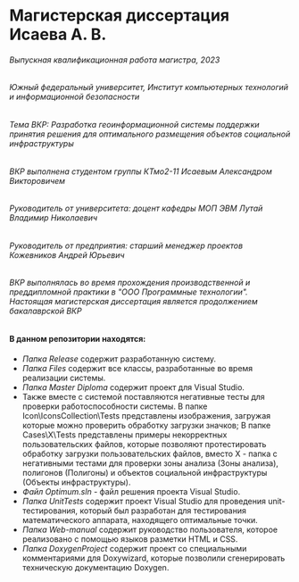 # Магистерская диссертация Исаева А. В.

###### Выпускная квалификационная работа магистра, 2023
###### Южный федеральный университет, Институт компьютерных технологий и информационной безопасности
###### Тема ВКР: Разработка геоинформационной системы поддержки принятия решения для оптимального размещения объектов социальной инфраструктуры
###### ВКР выполнена студентом группы КТмо2-11 Исаевым Александром Викторовичем
###### Руководитель от университета: доцент кафедры МОП ЭВМ Лутай Владимир Николаевич
###### Руководитель от предприятия: старший менеджер проектов Кожевников Андрей Юрьевич
###### ВКР выполнялась во время прохождения производственной и преддипломной практики в "ООО Программные технологии". Настоящая магистерская диссертация является продолжением бакалаврской ВКР

#### В данном репозитории находятся:
+ _Папка Release_ содержит разработанную систему.
+ _Папка Files_ содержит все классы, разработанные во время реализации системы.
+ _Папка Master Diploma_ содержит проект для Visual Studio.
+ Также вместе с системой поставляются негативные тесты для проверки работоспособности системы.
В папке Icon\IconsCollection\Tests представлены изображения, загружая которые можно проверить обработку загрузки значков;
В папке Cases\Х\Tests представлены примеры некорректных пользовательских файлов, которые позволяют протестировать обработку загрузки пользовательских файлов, вместо Х - папка с негативными тестами для проверки зоны анализа (Зоны анализа), полигонов (Полигоны) и объектов социальной инфраструктуры (Объекты инфраструктуры).
+ _Файл Optimum.sln_ - файл решения проекта Visual Studio.
+ _Папка UnitTests_ содержит проект Visual Studio для проведения unit-тестирования, который был разработан для тестирования математического аппарата, находящего оптимальные точки.
+ _Папка Web-manual_ содержит руководство пользователя, которое реализовано с помощью языков разметки HTML и CSS.
+ _Папка DoxygenProject_ содержит проект со специальными комментариями для Doxywizard, которые позволили сгенерировать техническую документацию Doxygen.
